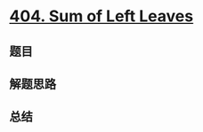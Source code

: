 # [404. Sum of Left Leaves](https://leetcode.com/problems/sum-of-left-leaves/)

## 题目


## 解题思路


## 总结


